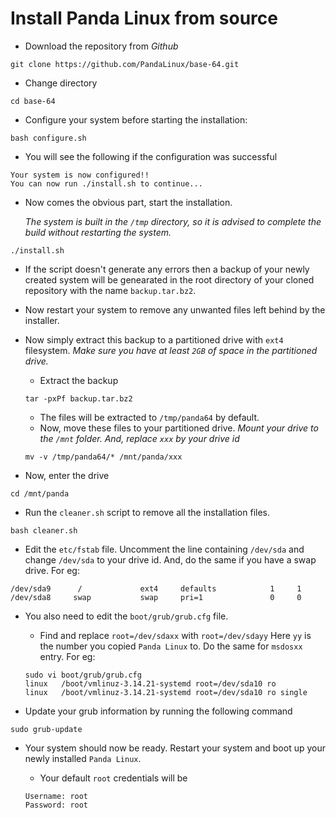 # Install Panda Linux from source

- Download the repository from *Github*

```console
git clone https://github.com/PandaLinux/base-64.git
```

- Change directory

```console
cd base-64
```

- Configure your system before starting the installation:

```console
bash configure.sh
```

- You will see the following if the configuration was successful

```console
Your system is now configured!!
You can now run ./install.sh to continue...
```

- Now comes the obvious part, start the installation.

    *The system is built in the `/tmp` directory, so it is advised to complete the build without restarting the system.*

```console
./install.sh
```

- If the script doesn't generate any errors then a backup of your newly created system will be
genearated in the root directory of your cloned repository with the name `backup.tar.bz2`.

- Now restart your system to remove any unwanted files left behind by the installer.

- Now simply extract this backup to a partitioned drive with `ext4` filesystem. *Make sure you have at least `2GB` of space
in the partitioned drive.*

    - Extract the backup

    ```console
    tar -pxPf backup.tar.bz2
    ```

    - The files will be extracted to `/tmp/panda64` by default.
    - Now, move these files to your partitioned drive. *Mount your drive to the `/mnt` folder. And, replace `xxx` by your drive id*

    ```console
    mv -v /tmp/panda64/* /mnt/panda/xxx
    ```
- Now, enter the drive

```console
cd /mnt/panda
```

- Run the `cleaner.sh` script to remove all the installation files.

```console
bash cleaner.sh
```

- Edit the `etc/fstab` file. Uncomment the line containing `/dev/sda` and change `/dev/sda` to your drive id.
And, do the same if you have a swap drive. For eg:

```console
/dev/sda9      /             ext4     defaults            1     1
/dev/sda8     swap           swap     pri=1               0     0
```

- You also need to edit the `boot/grub/grub.cfg` file.
    - Find and replace `root=/dev/sdaxx` with `root=/dev/sdayy` Here `yy` is the number you copied `Panda Linux` to.
    Do the same for `msdosxx` entry. For eg:

    ```console
    sudo vi boot/grub/grub.cfg
    linux	/boot/vmlinuz-3.14.21-systemd root=/dev/sda10 ro
    linux	/boot/vmlinuz-3.14.21-systemd root=/dev/sda10 ro single
    ```

- Update your grub information by running the following command

```console
sudo grub-update
```

- Your system should now be ready. Restart your system and boot up your newly installed `Panda Linux`.
    - Your default `root` credentials will be

    ```console
    Username: root
    Password: root
    ```